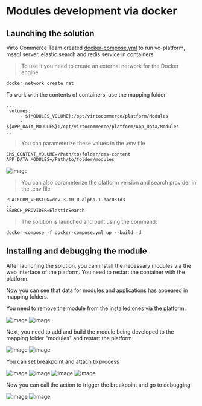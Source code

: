 # Modules development via docker

## Launching the solution
Virto Commerce Team created [docker-compose.yml](https://github.com/VirtoCommerce/vc-platform/blob/dev/DockerCompose/ModulesDevelop/docker-compose.yml) to run vc-platform, mssql server, elastic search and redis service in containers

> To use it you need to create an external network for the Docker engine

```
docker network create nat
```

To work with the contents of containers, use the mapping folder

```
...
 volumes:
     - ${MODULES_VOLUME}:/opt/virtocommerce/platform/Modules
     - ${APP_DATA_MODULES}:/opt/virtocommerce/platform/App_Data/Modules
...
```

> You can parameterize these values ​​in the .env file

```
CMS_CONTENT_VOLUME=/Path/to/folder/cms-content
APP_DATA_MODULES=/Path/to/folder/modules
```
![image](../media/customize_mapping_folders.png)

> You can also parameterize the platform version and search provider in the .env file

```
PLATFORM_VERSION=dev-3.10.0-alpha.1-bac031d3
...
SEARCH_PROVIDER=ElasticSearch
```

> The solution is launched and built using the command:

```
docker-compose -f docker-compose.yml up --build -d
```

## Installing and debugging the module

After launching the solution, you can install the necessary modules via the web interface of the platform. You need to restart the container with the platform. 

Now you can see that data for modules and applications has appeared in mapping folders.

You need to remove the module from the installed ones via the platform.

![image](../media/remove_module.png)
![image](../media/remove_module_2.png)


Next, you need to add and build the module being developed to the mapping folder "modules" and restart the platform

![image](../media/move_new_module.png)
![image](../media/build_solution.png)

You can set breakpoint and attach to process

![image](../media/breakpoint.png)
![image](../media/attach_to_process.png)
![image](../media/attach_to_process_2.png)
![image](../media/attach_to_process_3.png)

Now you can call the action to trigger the breakpoint and go to debugging

![image](../media/action_for_breakpoint.png)
![image](../media/debugging.png)